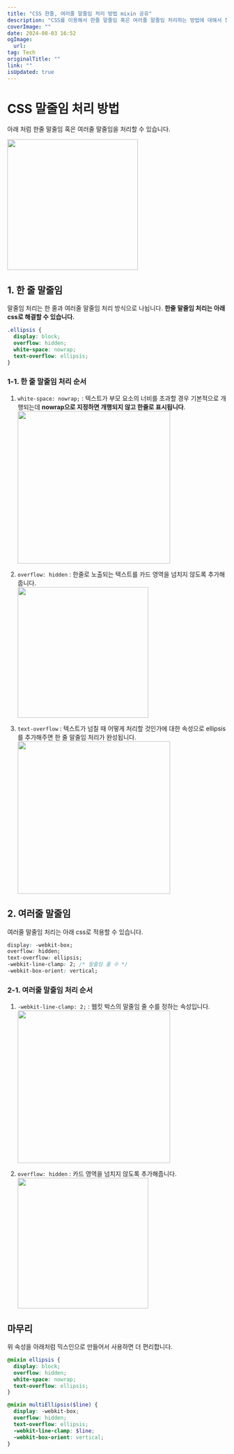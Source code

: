 ```yaml
---
title: "CSS 한줄, 여러줄 말줄임 처리 방법 mixin 공유"
description: "CSS를 이용해서 한줄 말줄임 혹은 여러줄 말줄임 처리하는 방법에 대해서 정리합니다"
coverImage: ""
date: 2024-08-03 16:52
ogImage:
  url:
tag: Tech
originalTitle: ""
link: ""
isUpdated: true
---
```


# CSS 말줄임 처리 방법

아래 처럼 한줄 말줄임 혹은 여러줄 말줄임을 처리할 수 있습니다.

<img src="./img/2022-12-06-CSS-말줄임-처리-방법-1.png" width="300" />

<!-- seedividend - 사각형 -->

<ins class="adsbygoogle"
     style="display:block"
     data-ad-client="ca-pub-4877378276818686"
     data-ad-slot="1898504329"
     data-ad-format="auto"
     data-full-width-responsive="true"></ins>

<script>
     (adsbygoogle = window.adsbygoogle || []).push({});
</script>

## 1. 한 줄 말줄임

말줄임 처리는 한 줄과 여러줄 말줄임 처리 방식으로 나뉩니다.
**한줄 말줄임 처리는 아래 css로 해결할 수 있습니다.**

```css
.ellipsis {
  display: block;
  overflow: hidden;
  white-space: nowrap;
  text-overflow: ellipsis;
}
```

### 1-1. 한 줄 말줄임 처리 순서

1. `white-space: nowrap;` : 텍스트가 부모 요소의 너비를 초과할 경우 기본적으로 개행되는데 **nowrap으로 지정하면 개행되지 않고 한줄로 표시됩니다**. <br> <img src="./img/2022-12-06-CSS-말줄임-처리-방법-2.png" width="350" />

2. `overflow: hidden` : 한줄로 노출되는 텍스트를 카드 영역을 넘치지 않도록 추가해줍니다. <br> <img src="./img/2022-12-06-CSS-말줄임-처리-방법-3.png" width="300" />

3. `text-overflow` : 텍스트가 넘칠 때 어떻게 처리할 것인가에 대한 속성으로 ellipsis를 추가해주면 한 줄 말줄임 처리가 완성됩니다. <br> <img src="./img/2022-12-06-CSS-말줄임-처리-방법-4.png" width="350" />

<!-- seedividend - 사각형 -->

<ins class="adsbygoogle"
     style="display:block"
     data-ad-client="ca-pub-4877378276818686"
     data-ad-slot="1898504329"
     data-ad-format="auto"
     data-full-width-responsive="true"></ins>

<script>
     (adsbygoogle = window.adsbygoogle || []).push({});
</script>

## 2. 여러줄 말줄임

여러줄 말줄임 처리는 아래 css로 적용할 수 있습니다.

```css
display: -webkit-box;
overflow: hidden;
text-overflow: ellipsis;
-webkit-line-clamp: 2; /* 말줄임 줄 수 */
-webkit-box-orient: vertical;
```

<!-- seedividend - 사각형 -->

<ins class="adsbygoogle"
     style="display:block"
     data-ad-client="ca-pub-4877378276818686"
     data-ad-slot="1898504329"
     data-ad-format="auto"
     data-full-width-responsive="true"></ins>

<script>
     (adsbygoogle = window.adsbygoogle || []).push({});
</script>

### 2-1. 여러줄 말줄임 처리 순서

1. `-webkit-line-clamp: 2;` : 웹킷 박스의 말줄임 줄 수를 정하는 속성입니다. <br> <img src="./img/2022-12-06-CSS-말줄임-처리-방법-5.png" width="350" />

2. `overflow: hidden` : 카드 영역을 넘치지 않도록 추가해줍니다. <br> <img src="./img/2022-12-06-CSS-말줄임-처리-방법-6.png" width="300" />

## 마무리

위 속성을 아래처럼 믹스인으로 만들어서 사용하면 더 편리합니다.

```scss
@mixin ellipsis {
  display: block;
  overflow: hidden;
  white-space: nowrap;
  text-overflow: ellipsis;
}

@mixin multiEllipsis($line) {
  display: -webkit-box;
  overflow: hidden;
  text-overflow: ellipsis;
  -webkit-line-clamp: $line;
  -webkit-box-orient: vertical;
}
```
